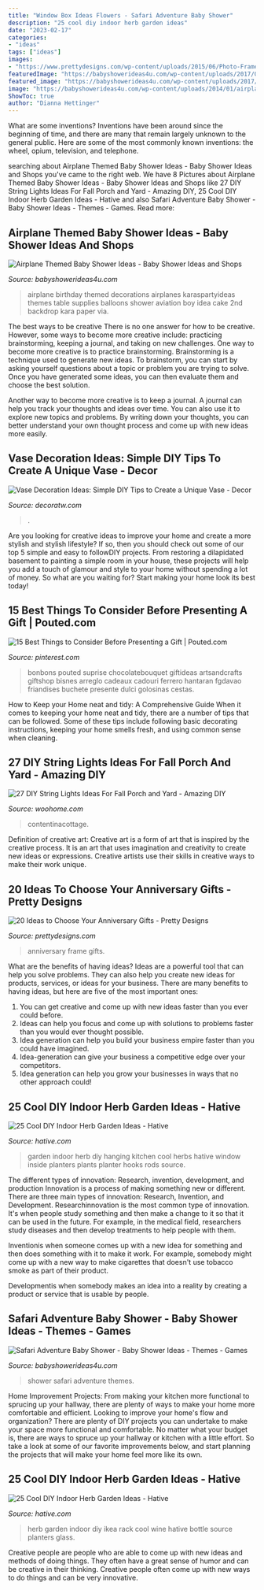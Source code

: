 ```yaml
---
title: "Window Box Ideas Flowers - Safari Adventure Baby Shower"
description: "25 cool diy indoor herb garden ideas"
date: "2023-02-17"
categories:
- "ideas"
tags: ["ideas"]
images:
- "https://www.prettydesigns.com/wp-content/uploads/2015/06/Photo-Frame.jpg"
featuredImage: "https://babyshowerideas4u.com/wp-content/uploads/2017/04/Safari-Adventure-Baby-Shower-Guest-Centerpiece-600x762.jpg"
featured_image: "https://babyshowerideas4u.com/wp-content/uploads/2017/04/Safari-Adventure-Baby-Shower-Guest-Centerpiece-600x762.jpg"
image: "https://babyshowerideas4u.com/wp-content/uploads/2014/01/airplane-51.jpg"
ShowToc: true
author: "Dianna Hettinger"
---
```



What are some inventions?
Inventions have been around since the beginning of time, and there are many that remain largely unknown to the general public. Here are some of the most commonly known inventions: the wheel, opium, television, and telephone.

	

		
searching about Airplane Themed Baby Shower Ideas - Baby Shower Ideas and Shops you've came to the right web. We have 8 Pictures about Airplane Themed Baby Shower Ideas - Baby Shower Ideas and Shops like 27 DIY String Lights Ideas For Fall Porch and Yard - Amazing DIY, 25 Cool DIY Indoor Herb Garden Ideas - Hative and also Safari Adventure Baby Shower - Baby Shower Ideas - Themes - Games. Read more:
		
    
## Airplane Themed Baby Shower Ideas - Baby Shower Ideas And Shops

<img loading=lazy src="https://babyshowerideas4u.com/wp-content/uploads/2014/01/airplane-51.jpg" onerror="this.onerror=null;this.src='https://tse1.mm.bing.net/th?id=OIP.nKpbKO2XOuZ3Xb297BfY7gHaLH&amp;pid=15.1';" alt="Airplane Themed Baby Shower Ideas - Baby Shower Ideas and Shops">

_Source: babyshowerideas4u.com_

>airplane birthday themed decorations airplanes karaspartyideas themes table supplies balloons shower aviation boy idea cake 2nd backdrop kara paper via. 

	

The best ways to be creative
There is no one answer for how to be creative. However, some ways to become more creative include: practicing brainstorming, keeping a journal, and taking on new challenges.
One way to become more creative is to practice brainstorming. Brainstorming is a technique used to generate new ideas. To brainstorm, you can start by asking yourself questions about a topic or problem you are trying to solve. Once you have generated some ideas, you can then evaluate them and choose the best solution.

Another way to become more creative is to keep a journal. A journal can help you track your thoughts and ideas over time. You can also use it to explore new topics and problems. By writing down your thoughts, you can better understand your own thought process and come up with new ideas more easily.

    
## Vase Decoration Ideas: Simple DIY Tips To Create A Unique Vase - Decor

<img loading=lazy src="https://decoratw.com/wp-content/uploads/2016/10/vase-decoration-ideas-4.jpg" onerror="this.onerror=null;this.src='https://tse2.mm.bing.net/th?id=OIP.gS_d3SNkubI673-200L-tAHaJ3&amp;pid=15.1';" alt="Vase Decoration Ideas: Simple DIY Tips to Create a Unique Vase - Decor">

_Source: decoratw.com_

>. 

	

Are you looking for creative ideas to improve your home and create a more stylish and stylish lifestyle? If so, then you should check out some of our top 5 simple and easy to followDIY projects. From restoring a dilapidated basement to painting a simple room in your house, these projects will help you add a touch of glamour and style to your home without spending a lot of money. So what are you waiting for? Start making your home look its best today!

    
## 15 Best Things To Consider Before Presenting A Gift | Pouted.com

<img loading=lazy src="https://i.pinimg.com/736x/6b/b1/37/6bb137891c49bad7d5bf1b88576c61a3.jpg" onerror="this.onerror=null;this.src='https://tse4.mm.bing.net/th?id=OIP.L3Rabm49ZhxzkBNk7Y782AHaL2&amp;pid=15.1';" alt="15 Best Things to Consider Before Presenting a Gift | Pouted.com">

_Source: pinterest.com_

>bonbons pouted suprise chocolatebouquet giftideas artsandcrafts giftshop bisnes arreglo cadeaux cadouri ferrero hantaran fgdavao friandises buchete presente dulci golosinas cestas. 

	

How to Keep your Home neat and tidy: A Comprehensive Guide
When it comes to keeping your home neat and tidy, there are a number of tips that can be followed. Some of these tips include following basic decorating instructions, keeping your home smells fresh, and using common sense when cleaning.

    
## 27 DIY String Lights Ideas For Fall Porch And Yard - Amazing DIY

<img loading=lazy src="https://www.woohome.com/wp-content/uploads/2017/09/string-lighting-ideas-for-Fall-yard-and-garden-17.jpg" onerror="this.onerror=null;this.src='https://tse4.mm.bing.net/th?id=OIP.RkmOc0PSEGMB_kYuNyMA6wHaLH&amp;pid=15.1';" alt="27 DIY String Lights Ideas For Fall Porch and Yard - Amazing DIY">

_Source: woohome.com_

>contentinacottage. 

	

Definition of creative art:
Creative art is a form of art that is inspired by the creative process. It is an art that uses imagination and creativity to create new ideas or expressions. Creative artists use their skills in creative ways to make their work unique.

    
## 20 Ideas To Choose Your Anniversary Gifts - Pretty Designs

<img loading=lazy src="https://www.prettydesigns.com/wp-content/uploads/2015/06/Photo-Frame.jpg" onerror="this.onerror=null;this.src='https://tse2.mm.bing.net/th?id=OIP.Q4T0GwM3vH_PCg8azBS8eQHaJ3&amp;pid=15.1';" alt="20 Ideas to Choose Your Anniversary Gifts - Pretty Designs">

_Source: prettydesigns.com_

>anniversary frame gifts. 

	

What are the benefits of having ideas?
Ideas are a powerful tool that can help you solve problems. They can also help you create new ideas for products, services, or ideas for your business. There are many benefits to having ideas, but here are five of the most important ones: 
1. You can get creative and come up with new ideas faster than you ever could before. 
2. Ideas can help you focus and come up with solutions to problems faster than you would ever thought possible. 
3. Idea generation can help you build your business empire faster than you could have imagined. 
4. Idea-generation can give your business a competitive edge over your competitors.
5. Idea generation can help you grow your businesses in ways that no other approach could!

    
## 25 Cool DIY Indoor Herb Garden Ideas - Hative

<img loading=lazy src="http://hative.com/wp-content/uploads/2014/11/indoor-garden/2-hanging-kitchen-garden.jpg" onerror="this.onerror=null;this.src='https://tse1.mm.bing.net/th?id=OIP.jrCYtoPuTKVTvYAgLoIyuQHaKF&amp;pid=15.1';" alt="25 Cool DIY Indoor Herb Garden Ideas - Hative">

_Source: hative.com_

>garden indoor herb diy hanging kitchen cool herbs hative window inside planters plants planter hooks rods source. 

	

The different types of innovation: Research, invention, development, and production
Innovation is a process of making something new or different. There are three main types of innovation: Research, Invention, and Development.
Researchinnovation is the most common type of innovation. It's when people study something and then make a change to it so that it can be used in the future. For example, in the medical field, researchers study diseases and then develop treatments to help people with them.

Inventionis when someone comes up with a new idea for something and then does something with it to make it work. For example, somebody might come up with a new way to make cigarettes that doesn't use tobacco smoke as part of their product. 

Developmentis when somebody makes an idea into a reality by creating a product or service that is usable by people.

    
## Safari Adventure Baby Shower - Baby Shower Ideas - Themes - Games

<img loading=lazy src="https://babyshowerideas4u.com/wp-content/uploads/2017/04/Safari-Adventure-Baby-Shower-Guest-Centerpiece-600x762.jpg" onerror="this.onerror=null;this.src='https://tse4.mm.bing.net/th?id=OIP.3oBekOa8bc4hsjDDqGd7xQHaJZ&amp;pid=15.1';" alt="Safari Adventure Baby Shower - Baby Shower Ideas - Themes - Games">

_Source: babyshowerideas4u.com_

>shower safari adventure themes. 

	

Home Improvement Projects: From making your kitchen more functional to sprucing up your hallway, there are plenty of ways to make your home more comfortable and efficient.
Looking to improve your home's flow and organization? There are plenty of DIY projects you can undertake to make your space more functional and comfortable. No matter what your budget is, there are ways to spruce up your hallway or kitchen with a little effort. So take a look at some of our favorite improvements below, and start planning the projects that will make your home feel more like its own.

    
## 25 Cool DIY Indoor Herb Garden Ideas - Hative

<img loading=lazy src="https://hative.com/wp-content/uploads/2014/11/indoor-garden/8-indoor-herb-garden-ikea-wine-rack.jpg" onerror="this.onerror=null;this.src='https://tse2.mm.bing.net/th?id=OIP.9tzui6D6x4a6r54zKx9KoAHaLD&amp;pid=15.1';" alt="25 Cool DIY Indoor Herb Garden Ideas - Hative">

_Source: hative.com_

>herb garden indoor diy ikea rack cool wine hative bottle source planters glass. 

	

Creative people are people who are able to come up with new ideas and methods of doing things. They often have a great sense of humor and can be creative in their thinking. Creative people often come up with new ways to do things and can be very innovative.

